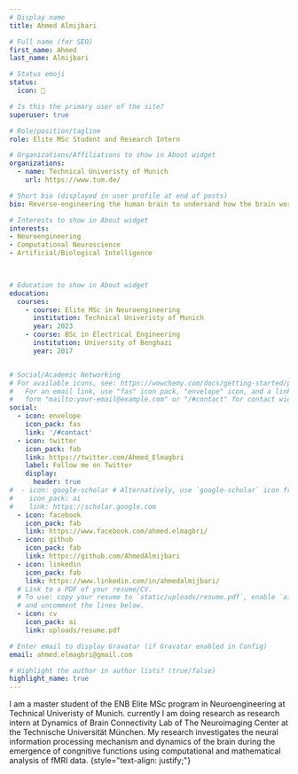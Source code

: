 ```yaml
---
# Display name
title: Ahmed Almijbari

# Full name (for SEO)
first_name: Ahmed
last_name: Almijbari

# Status emoji
status:
  icon: 🧠

# Is this the primary user of the site?
superuser: true

# Role/position/tagline
role: Elite MSc Student and Research Intern

# Organizations/Affiliations to show in About widget
organizations:
  - name: Technical Univeristy of Munich
    url: https://www.tum.de/

# Short bio (displayed in user profile at end of posts)
bio: Reverse-engineering the human brain to undersand how the brain works, build robust intelligent systems, and use these technologies to help people with disabilities.

# Interests to show in About widget
interests:
- Neuroengineering
- Computational Neuroscience
- Artificial/Biological Intelligence

 

# Education to show in About widget
education:
  courses:
    - course: Elite MSc in Neuroengineering
      institution: Technical Univeristy of Munich
      year: 2023
    - course: BSc in Electrical Engineering
      institution: University of Benghazi
      year: 2017


# Social/Academic Networking
# For available icons, see: https://wowchemy.com/docs/getting-started/page-builder/#icons
#   For an email link, use "fas" icon pack, "envelope" icon, and a link in the
#   form "mailto:your-email@example.com" or "/#contact" for contact widget.
social:
  - icon: envelope
    icon_pack: fas
    link: '/#contact'
  - icon: twitter
    icon_pack: fab
    link: https://twitter.com/Ahmed_Elmagbri
    label: Follow me on Twitter
    display:
      header: true
#  - icon: google-scholar # Alternatively, use `google-scholar` icon from `ai` icon pack
#    icon_pack: ai
#    link: https://scholar.google.com
  - icon: facebook
    icon_pack: fab
    link: https://www.facebook.com/ahmed.elmagbri/
  - icon: github
    icon_pack: fab
    link: https://github.com/AhmedAlmijbari
  - icon: linkedin
    icon_pack: fab
    link: https://www.linkedin.com/in/ahmedalmijbari/
  # Link to a PDF of your resume/CV.
  # To use: copy your resume to `static/uploads/resume.pdf`, enable `ai` icons in `params.yaml`,
  # and uncomment the lines below.
  - icon: cv
    icon_pack: ai
    link: uploads/resume.pdf

# Enter email to display Gravatar (if Gravatar enabled in Config)
email: ahmed.elmagbri@gmail.com

# Highlight the author in author lists? (true/false)
highlight_name: true
---
```


I am a master student of the ENB Elite MSc program in Neuroengineering at Technical Univeristy of Munich. currently I am doing research as research intern at Dynamics of Brain Connectivity Lab of The Neuroimaging Center at the Technische Universität München. My research investigates the neural information processing mechanism and dynamics of the brain during the emergence of congnitive functions using computational and mathematical analysis of fMRI data.
{style="text-align: justify;"}
